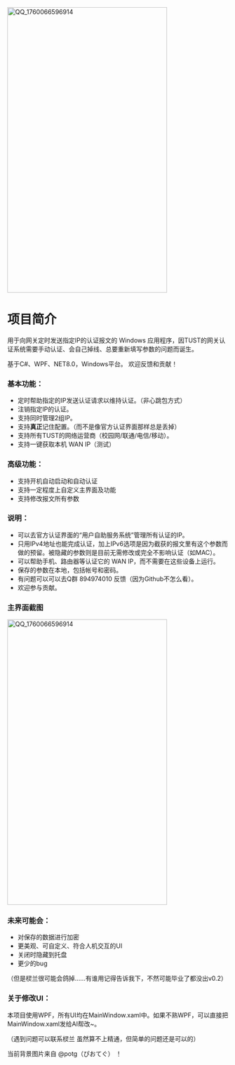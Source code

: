 <img width="364" height="651" alt="QQ_1760066596914" src="https://github.com/user-attachments/assets/82c150b1-e15b-4cd9-8162-e477e0db1c2a" />

# 项目简介

用于向网关定时发送指定IP的认证报文的 Windows 应用程序，因TUST的网关认证系统需要手动认证、会自己掉线、总要重新填写参数的问题而诞生。

基于C#、WPF、NET8.0，Windows平台。
欢迎反馈和贡献！


### **基本功能：**

- 定时帮助指定的IP发送认证请求以维持认证。（非心跳包方式）
- 注销指定IP的认证。
- 支持同时管理2组IP。
- 支持**真正**记住配置。（而不是像官方认证界面那样总是丢掉）
- 支持所有TUST的网络运营商（校园网/联通/电信/移动）。
- 支持一键获取本机 WAN IP（测试）

### **高级功能：**

- 支持开机自动启动和自动认证
- 支持一定程度上自定义主界面及功能
- 支持修改报文所有参数


### **说明：**

- 可以去官方认证界面的“用户自助服务系统”管理所有认证的IP。
- 只用IPv4地址也能完成认证，加上IPv6选项是因为截获的报文里有这个参数而做的预留。被隐藏的参数则是目前无需修改或完全不影响认证（如MAC）。
- 可以帮助手机、路由器等认证它的 WAN IP，而不需要在这些设备上运行。
- 保存的参数在本地，包括帐号和密码。
- 有问题可以可以去Q群 894974010 反馈（因为Github不怎么看）。
- 欢迎参与贡献。

### 主界面截图
<img width="364" height="651" alt="QQ_1760066596914" src="https://github.com/user-attachments/assets/8a5756be-1bd7-4f5b-be18-185309aa8901" />



### **未来可能会：**

- 对保存的数据进行加密
- 更美观、可自定义、符合人机交互的UI
- 关闭时隐藏到托盘
- 更少的bug

（但是棂兰很可能会鸽掉……有谁用记得告诉我下，不然可能毕业了都没出v0.2）




### **关于修改UI：**

本项目使用WPF，所有UI均在MainWindow.xaml中。如果不熟WPF，可以直接把MainWindow.xaml发给AI帮改\~。

（遇到问题可以联系棂兰 虽然算不上精通，但简单的问题还是可以的）

当前背景图片来自 @potg（ぴおてぐ） ！


